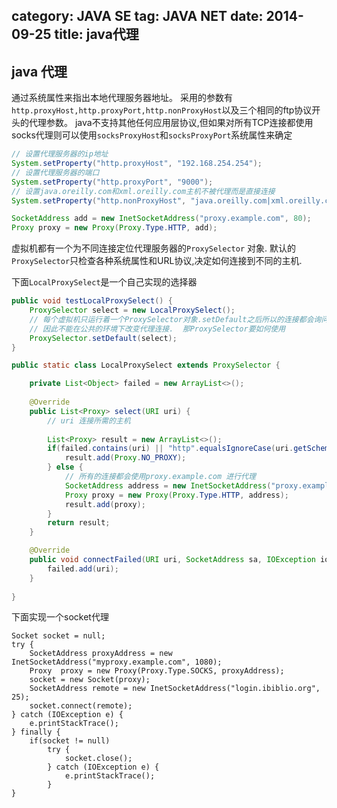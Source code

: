 category: JAVA SE
tag: JAVA NET
date: 2014-09-25
title: java代理
---
## java 代理
通过系统属性来指出本地代理服务器地址。 采用的参数有`http.proxyHost,http.proxyPort,http.nonProxyHost`以及三个相同的ftp协议开头的代理参数。 java不支持其他任何应用层协议,但如果对所有TCP连接都使用socks代理则可以使用`socksProxyHost`和`socksProxyPort`系统属性来确定
```java
// 设置代理服务器的ip地址
System.setProperty("http.proxyHost", "192.168.254.254");
// 设置代理服务器的端口
System.setProperty("http.proxyPort", "9000");
// 设置java.oreilly.com和xml.oreilly.com主机不被代理而是直接连接
System.setProperty("http.nonProxyHost", "java.oreilly.com|xml.oreilly.com");

SocketAddress add = new InetSocketAddress("proxy.example.com", 80);
Proxy proxy = new Proxy(Proxy.Type.HTTP, add);
```

虚拟机都有一个为不同连接定位代理服务器的`ProxySelector` 对象. 默认的`ProxySelector`只检查各种系统属性和URL协议,决定如何连接到不同的主机. 

下面`LocalProxySelect`是一个自己实现的选择器
```java
public void testLocalProxySelect() {
	ProxySelector select = new LocalProxySelect();
	// 每个虚拟机只运行着一个ProxySelector对象.setDefault之后所以的连接都会询问这个代理
	// 因此不能在公共的环境下改变代理连接.  那ProxySelector要如何使用
	ProxySelector.setDefault(select);
}

public static class LocalProxySelect extends ProxySelector {

	private List<Object> failed = new ArrayList<>();
	
	@Override
	public List<Proxy> select(URI uri) {
		// uri 连接所需的主机
		
		List<Proxy> result = new ArrayList<>();
		if(failed.contains(uri) || "http".equalsIgnoreCase(uri.getScheme())) {
			result.add(Proxy.NO_PROXY);
		} else {
			// 所有的连接都会使用proxy.example.com 进行代理
			SocketAddress address = new InetSocketAddress("proxy.example.com", 8000);
			Proxy proxy = new Proxy(Proxy.Type.HTTP, address);
			result.add(proxy);
		}
		return result;
	}

	@Override
	public void connectFailed(URI uri, SocketAddress sa, IOException ioe) {
		failed.add(uri);
	}
	
}
```
下面实现一个socket代理
```
Socket socket = null;
try {
	SocketAddress proxyAddress = new InetSocketAddress("myproxy.example.com", 1080);
	Proxy  proxy = new Proxy(Proxy.Type.SOCKS, proxyAddress);
	socket = new Socket(proxy);
	SocketAddress remote = new InetSocketAddress("login.ibiblio.org", 25);
	socket.connect(remote);
} catch (IOException e) {
	e.printStackTrace();
} finally {
	if(socket != null)
		try {
			socket.close();
		} catch (IOException e) {
			e.printStackTrace();
		}
}
```
